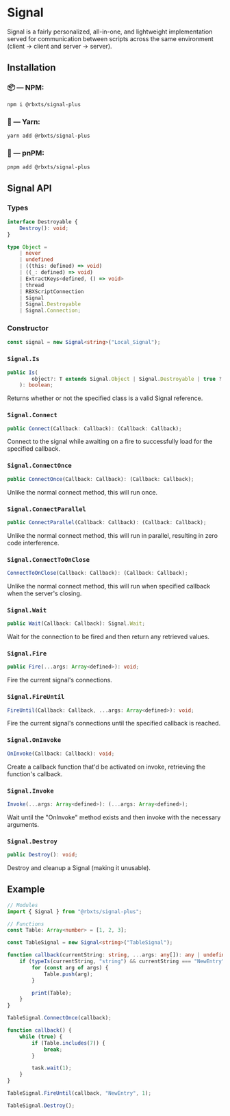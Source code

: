 # Signal

Signal is a fairly personalized, all-in-one, and lightweight implementation served for communication between scripts across the same environment (client -> client and server -> server).

## Installation

### 📦 — NPM:

```
npm i @rbxts/signal-plus
```

### 🧶 — Yarn:

```
yarn add @rbxts/signal-plus
```

### 📀 — pnPM:

```
pnpm add @rbxts/signal-plus
```

## Signal API

### Types

```ts
interface Destroyable {
	Destroy(): void;
}

type Object =
	| never
	| undefined
	| ((this: defined) => void)
	| ((_: defined) => void)
	| ExtractKeys<defined, () => void>
	| thread
	| RBXScriptConnection
	| Signal
	| Signal.Destroyable
	| Signal.Connection;
```

### Constructor

```ts
const signal = new Signal<string>("Local_Signal");
```

### `Signal.Is`

```ts
public Is(
		object?: T extends Signal.Object | Signal.Destroyable | true ? RBXScriptConnection : T | defined,
	): boolean;
```

Returns whether or not the specified class is a valid Signal reference.

### `Signal.Connect`

```ts
public Connect(Callback: Callback): (Callback: Callback);
```

Connect to the signal while awaiting on a fire to successfully load for the specified callback.

### `Signal.ConnectOnce`

```ts
public ConnectOnce(Callback: Callback): (Callback: Callback);
```

Unlike the normal connect method, this will run once.

### `Signal.ConnectParallel`

```ts
public ConnectParallel(Callback: Callback): (Callback: Callback);
```

Unlike the normal connect method, this will run in parallel, resulting in zero code interference.

### `Signal.ConnectToOnClose`

```ts
ConnectToOnClose(Callback: Callback): (Callback: Callback);
```

Unlike the normal connect method, this will run when specified callback when the server's closing.

### `Signal.Wait`

```ts
public Wait(Callback: Callback): Signal.Wait;
```

Wait for the connection to be fired and then return any retrieved values.

### `Signal.Fire`

```ts
public Fire(...args: Array<defined>): void;
```

Fire the current signal's connections.

### `Signal.FireUntil`

```ts
FireUntil(Callback: Callback, ...args: Array<defined>): void;
```

Fire the current signal's connections until the specified callback is reached.

### `Signal.OnInvoke`

```ts
OnInvoke(Callback: Callback): void;
```

Create a callback function that'd be activated on invoke, retrieving the function's callback.

### `Signal.Invoke`

```ts
Invoke(...args: Array<defined>): (...args: Array<defined>);
```

Wait until the "OnInvoke" method exists and then invoke with the necessary arguments.

### `Signal.Destroy`

```ts
public Destroy(): void;
```

Destroy and cleanup a Signal (making it unusable).

## Example

```ts
// Modules
import { Signal } from "@rbxts/signal-plus";

// Functions
const Table: Array<number> = [1, 2, 3];

const TableSignal = new Signal<string>("TableSignal");

function callback(currentString: string, ...args: any[]): any | undefined {
	if (typeIs(currentString, "string") && currentString === "NewEntry") {
		for (const arg of args) {
			Table.push(arg);
		}

		print(Table);
	}
}

TableSignal.ConnectOnce(callback);

function callback() {
	while (true) {
		if (Table.includes(7)) {
			break;
		}

		task.wait(1);
	}
}

TableSignal.FireUntil(callback, "NewEntry", 1);

TableSignal.Destroy();
```
